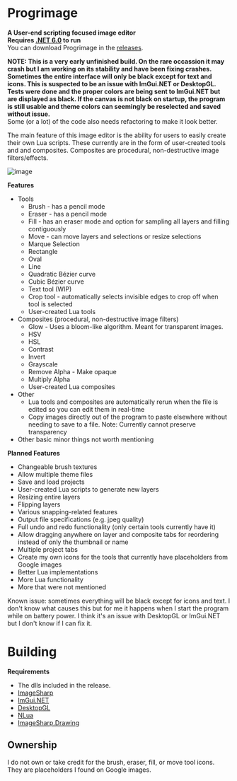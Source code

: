 # Progrimage
**A User-end scripting focused image editor**  
**Requires [.NET 6.0](https://dotnet.microsoft.com/en-us/download) to run**  
You can download Progrimage in the [releases](https://github.com/Jacbo1/Progrimage/releases/latest).  

**NOTE: This is a very early unfinished build. On the rare occassion it may crash but I am working on its stability and have been fixing crashes. Sometimes the entire interface will only be black except for text and icons. This is suspected to be an issue with ImGui.NET or DesktopGL. Tests were done and the proper colors are being sent to ImGui.NET but are displayed as black. If the canvas is not black on startup, the program is still usable and theme colors can seemingly be reselected and saved without issue.**  
Some (or a lot) of the code also needs refactoring to make it look better.  
  
The main feature of this image editor is the ability for users to easily create their own Lua scripts. These currently are in the form of user-created tools and and composites. Composites are procedural, non-destructive image filters/effects.  

![image](https://user-images.githubusercontent.com/86734639/220980725-df9c16d6-5d3d-4442-ac9e-c9c38844b8de.png)

**Features**
* Tools
  * Brush - has a pencil mode
  * Eraser - has a pencil mode
  * Fill - has an eraser mode and option for sampling all layers and filling contiguously
  * Move - can move layers and selections or resize selections
  * Marque Selection
  * Rectangle
  * Oval
  * Line
  * Quadratic Bézier curve
  * Cubic Bézier curve
  * Text tool (WIP)
  * Crop tool - automatically selects invisible edges to crop off when tool is selected
  * User-created Lua tools
* Composites (procedural, non-destructive image filters)
  * Glow - Uses a bloom-like algorithm. Meant for transparent images.
  * HSV
  * HSL
  * Contrast
  * Invert
  * Grayscale
  * Remove Alpha - Make opaque
  * Multiply Alpha
  * User-created Lua composites
* Other
  * Lua tools and composites are automatically rerun when the file is edited so you can edit them in real-time
  * Copy images directly out of the program to paste elsewhere without needing to save to a file. Note: Currently cannot preserve transparency
* Other basic minor things not worth mentioning
  
**Planned Features**
* Changeable brush textures
* Allow multiple theme files
* Save and load projects
* User-created Lua scripts to generate new layers
* Resizing entire layers
* Flipping layers
* Various snapping-related features
* Output file specifications (e.g. jpeg quality)
* Full undo and redo functionality (only certain tools currently have it)
* Allow dragging anywhere on layer and composite tabs for reordering instead of only the thumbnail or name
* Multiple project tabs
* Create my own icons for the tools that currently have placeholders from Google images
* Better Lua implementations
* More Lua functionality
* More that were not mentioned  
  
Known issue: sometimes everything will be black except for icons and text. I don't know what causes this but for me it happens when I start the program while on battery power. I think it's an issue with DesktopGL or ImGui.NET but I don't know if I can fix it.  
  
# Building
**Requirements**
* The dlls included in the release.
* [ImageSharp](https://www.nuget.org/packages/SixLabors.ImageSharp/2.1.3)
* [ImGui.NET](https://www.nuget.org/packages/ImGui.NET/1.89.1?_src=template)
* [DesktopGL](https://www.nuget.org/packages/MonoGame.Framework.DesktopGL/3.8.1.303?_src=template)
* [NLua](https://www.nuget.org/packages/NLua/1.6.0?_src=template)
* [ImageSharp.Drawing](https://www.nuget.org/packages/SixLabors.ImageSharp.Drawing/1.0.0-beta15?_src=template)

## Ownership
I do not own or take credit for the brush, eraser, fill, or move tool icons. They are placeholders I found on Google images.
